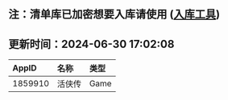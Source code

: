 ## 注：清单库已加密想要入库请使用 ([入库工具](https://github.com/BlankTMing/ManifestAutoUpdate/releases))

## 更新时间：2024-06-30 17:02:08
| AppID | 名称 | 类型  |
| :-------------------- | :----------------------------- | :----------- |
| 1859910 | 活侠传| Game |
